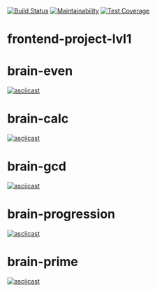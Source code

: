 [![Build Status](https://travis-ci.com/kostyawhite/frontend-project-lvl1.svg?branch=master)](https://travis-ci.com/kostyawhite/frontend-project-lvl1)
[![Maintainability](https://api.codeclimate.com/v1/badges/a57b0b865d1f6577b01d/maintainability)](https://codeclimate.com/github/kostyawhite/frontend-project-lvl1/maintainability)
[![Test Coverage](https://api.codeclimate.com/v1/badges/a57b0b865d1f6577b01d/test_coverage)](https://codeclimate.com/github/kostyawhite/frontend-project-lvl1/test_coverage)

# frontend-project-lvl1

# brain-even
[![asciicast](https://asciinema.org/a/263890.svg)](https://asciinema.org/a/263890)

# brain-calc
[![asciicast](https://asciinema.org/a/264049.svg)](https://asciinema.org/a/264049)

# brain-gcd
[![asciicast](https://asciinema.org/a/264057.svg)](https://asciinema.org/a/264057)

# brain-progression
[![asciicast](https://asciinema.org/a/264075.svg)](https://asciinema.org/a/264075)

# brain-prime
[![asciicast](https://asciinema.org/a/264079.svg)](https://asciinema.org/a/264079)
